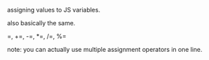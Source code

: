 assigning values to JS variables.

also basically the same.

\=, +=, -=, \*=, /=, %=

note: you can actually use multiple assignment operators in one line.